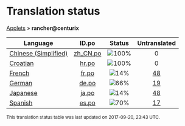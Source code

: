 # Translation status
[Applets](../../README.md) &#187; **rancher@centurix**

Language | ID.po | Status | Untranslated
---------|:--:|:------:|:-----------:
[Chinese (Simplified)](../../language-status/zh_CN.md) | [zh_CN.po](po/zh_CN.po) | ![100%](http://progressed.io/bar/100) | 0
[Croatian](../../language-status/hr.md) | [hr.po](po/hr.po) | ![100%](http://progressed.io/bar/100) | 0
[French](../../language-status/fr.md) | [fr.po](po/fr.po) | ![14%](http://progressed.io/bar/14) | [48](untranslated-po/fr.md)
[German](../../language-status/de.md) | [de.po](po/de.po) | ![66%](http://progressed.io/bar/66) | [19](untranslated-po/de.md)
[Japanese](../../language-status/ja.md) | [ja.po](po/ja.po) | ![14%](http://progressed.io/bar/14) | [48](untranslated-po/ja.md)
[Spanish](../../language-status/es.md) | [es.po](po/es.po) | ![70%](http://progressed.io/bar/70) | [17](untranslated-po/es.md)

<sup>This translation status table was last updated on 2017-09-20, 23:43 UTC.</sup>
